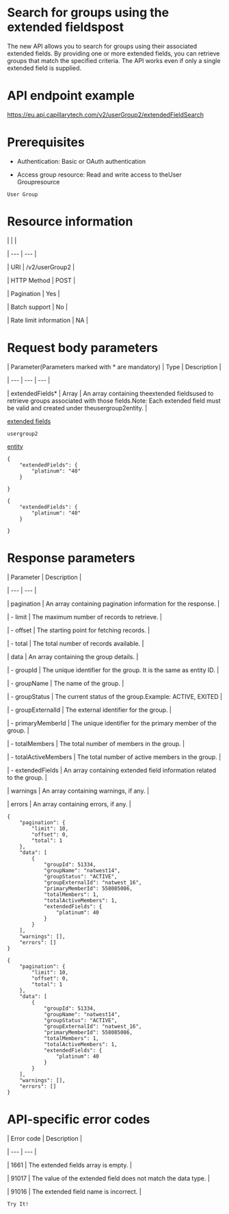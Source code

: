 # Search for groups using the extended fieldspost

The new API allows you to search for groups using their associated extended fields. By providing one or more extended fields, you can retrieve groups that match the specified criteria. The API works even if only a single extended field is supplied.

# API endpoint example

https://eu.api.capillarytech.com/v2/userGroup2/extendedFieldSearch

# Prerequisites

- Authentication: Basic or OAuth authentication

- Access group resource: Read and write access to theUser Groupresource

`User Group`

# Resource information

|  |  |

| --- | --- |

| URI | /v2/userGroup2 |

| HTTP Method | POST |

| Pagination | Yes |

| Batch support | No |

| Rate limit information | NA |



# Request body parameters

| Parameter(Parameters marked with * are mandatory) | Type | Description |

| --- | --- | --- |

| extendedFields* | Array | An array containing theextended fieldsused to retrieve groups associated with those fields.Note:  Each extended field must be valid and created under theusergroup2entity. |



[extended fields](/docs/data-entities#extended-fields)

`usergroup2`

[entity](/docs/data-entities)

```
{
    "extendedFields": {
        "platinum": "40"
    }

}
```

```
{
    "extendedFields": {
        "platinum": "40"
    }

}
```

# Response parameters

| Parameter | Description |

| --- | --- |

| pagination | An array containing pagination information for the response. |

| - limit | The maximum number of records to retrieve. |

| - offset | The starting point for fetching records. |

| - total | The total number of records available. |

| data | An array containing the group details. |

| - groupId | The unique identifier for the group. It is the same as entity ID. |

| - groupName | The name of the group. |

| - groupStatus | The current status of the group.Example: ACTIVE, EXITED |

| - groupExternalId | The external identifier for the group. |

| - primaryMemberId | The unique identifier for the primary member of the group. |

| - totalMembers | The total number of members in the group. |

| - totalActiveMembers | The total number of active members in the group. |

| - extendedFields | An array containing extended field information related to the group. |

| warnings | An array containing warnings, if any. |

| errors | An array containing errors, if any. |



```
{
    "pagination": {
        "limit": 10,
        "offset": 0,
        "total": 1
    },
    "data": [
        {
            "groupId": 51334,
            "groupName": "natwest14",
            "groupStatus": "ACTIVE",
            "groupExternalId": "natwest_16",
            "primaryMemberId": 558085086,
            "totalMembers": 1,
            "totalActiveMembers": 1,
            "extendedFields": {
                "platinum": 40
            }
        }
    ],
    "warnings": [],
    "errors": []
}
```

```
{
    "pagination": {
        "limit": 10,
        "offset": 0,
        "total": 1
    },
    "data": [
        {
            "groupId": 51334,
            "groupName": "natwest14",
            "groupStatus": "ACTIVE",
            "groupExternalId": "natwest_16",
            "primaryMemberId": 558085086,
            "totalMembers": 1,
            "totalActiveMembers": 1,
            "extendedFields": {
                "platinum": 40
            }
        }
    ],
    "warnings": [],
    "errors": []
}
```

# API-specific error codes

| Error code | Description |

| --- | --- |

| 1661 | The extended fields array is empty. |

| 91017 | The value of the extended field does not match the data type. |

| 91016 | The extended field name is incorrect. |



`Try It!`